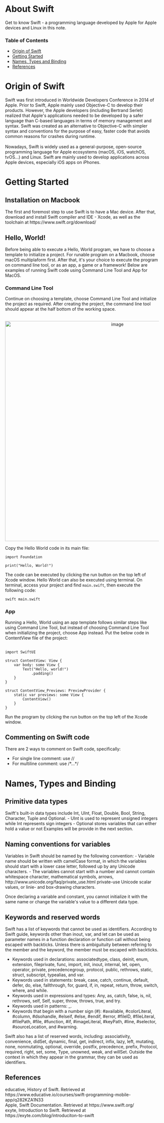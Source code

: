 # About Swift
Get to know Swift - a programming language developed by Apple for Apple devices and Linux in this note.

### Table of Contents
- [Origin of Swift](#origin-of-swift)
- [Getting Started](#getting-started)
- [Names, Types and Binding](#names-types-and-binding)
- [References](#references)

<h1>Origin of Swift</h1>
Swift was first introduced in Worldwide Developers Conference in 2014 of Apple. Prior to Swift, Apple mainly used Objective-C to develop their products. However, the Apple developers (including Bertrand Serlet) realized that Apple's applications needed to be developed by a safer language than C-based languages in terms of memory management and syntax. Swift was created as an alternative to Objective-C with simpler syntax and conventions for the purpose of easy, faster code that avoids common reasons for crashes during runtime.
<br>
<br>
Nowadays, Swift is widely used as a general-purpose, open-source programming language for Apple ecosystems (macOS, iOS, watchOS, tvOS...) and Linux. Swift are mainly used to develop applications across Apple devices, especially iOS apps on iPhones. 
<h1>Getting Started</h1>
<h2>Installation on Macbook</h2>
The first and foremost step to use Swift is to have a Mac device. After that, download and install Swift compiler and IDE - Xcode, as well as the toolchain at https://www.swift.org/download/
<br>

<h2>Hello, World!</h2>
Before being able to execute a Hello, World program, we have to choose a template to initialize a project. For runable program on a Macbook, choose macOS multiplaform first. After that, it's your choice to execute the program on command line tool, or as an app, a game or a framework! Below are examples of running Swift code using Command Line Tool and App for MacOS.
<h3>Command Line Tool</h3>
Continue on choosing a template, choose Command Line Tool and initialize the project as required. After creating the project, the command line tool should appear at the half bottom of the working space.
<br><br>
<p align="center">
    <img width="720" alt="image" src="https://user-images.githubusercontent.com/42914855/155888863-e6a273f5-6047-435d-b645-64f7aca19ce6.png">
</p>

Copy the Hello World code in its main file:
```
import Foundation

print("Hello, World!") 
```
The code can be executed by clicking the run button on the top left of Xcode window. 
Hello World can also be executed using terminal. On terminal, access your project and find ```main.swift```, then execute the following code:
<br>
```
swift main.swift
```
<h3>App</h3>
Running a Hello, World using an app template follows similar steps like using Command Line Tool, but instead of choosing Command Line Tool when initializing the project, choose App instead.
Put the below code in ContentView file of the project:
<br><br>

```
import SwiftUI

struct ContentView: View {
    var body: some View {
        Text("Hello, world!")
            .padding()
    }
}

struct ContentView_Previews: PreviewProvider {
    static var previews: some View {
        ContentView()
    }
}
```
Run the program by clicking the run button on the top left of the Xcode window.

<h2>Commenting on Swift code</h2>
There are 2 ways to comment on Swift code, specifically:
<br>
<ul>
    <li>For single line comment: use //</li>
    <li> For multiline comment: use /*...*/</li>
 </ul>
 
 <h1>Names, Types and Binding</h1>
 
 <h2>Primitive data types</h2>
Swift's built-in data types include Int, UInt, Float, Double, Bool, String, Character, Tuple and Optional.
    - UInt is used to represent unsigned integers while Int represents sign integers
    - Optional stores variables that can either hold a value or not
Examples will be provide in the next section.
 
 <h2>Naming conventions for variables</h2>
 Variables in Swift should be named by the following convention: 
 - Variable name should be written with camelCase format, in which the variables should start with a lower case letter, followed up by any Unicode characters.
 - The variables cannot start with a number and cannot contain whitespace character, mathematical symbols, arrows, http://www.unicode.org/faq/private_use.html private-use Unicode scalar values, or linie- and box-drawing characters.
 
Once declaring a variable and constant, you cannot initialize it with the same name or change the variable's value to a different data type.
 
 <h2>Keywords and reserved words</h2>
 Swift has a list of keywords that cannot be used as identifiers. According to Swift guide, keywords other than inout, var, and let can be used as parameter names in a function declaration or function call without being escaped with backticks. Unless there is ambiguituity between refering to the member and the keyword, the member must be escaped with backticks.
 
- Keywords used in declarations: associatedtype, class, deinit, enum, extension, fileprivate, func, import, init, inout, internal, let, open, operator, private, precedencegroup, protocol, public, rethrows, static, struct, subscript, typealias, and var.
- Keywords used in statements: break, case, catch, continue, default, defer, do, else, fallthrough, for, guard, if, in, repeat, return, throw, switch, where, and while.
- Keywords used in expressions and types: Any, as, catch, false, is, nil, rethrows, self, Self, super, throw, throws, true, and try.
- Keywords used in patterns: _.
- Keywords that begin with a number sign (#): #available, #colorLiteral, #column, #dsohandle, #elseif, #else, #endif, #error, #fileID, #fileLiteral, #filePath, #file, #function, #if, #imageLiteral, #keyPath, #line, #selector, #sourceLocation, and #warning.

Swift also has a list of reserved words, including: associativity, convenience, didSet, dynamic, final, get, indirect, infix, lazy, left, mutating, none, nonmutating, optional, override, postfix, precedence, prefix, Protocol, required, right, set, some, Type, unowned, weak, and willSet. Outside the context in which they appear in the grammar, they can be used as identifiers.



 
 <h2>References</h2>
 educative, History of Swift. Retrieved at https://www.educative.io/courses/swift-programming-mobile-app/q282KZA1N33<br>
 Apple, Swift Documentation. Retrieved at https://www.swift.org/<br>
 exyte, Introduction to Swift. Retrieved at https://exyte.com/blog/introduciton-to-swift

